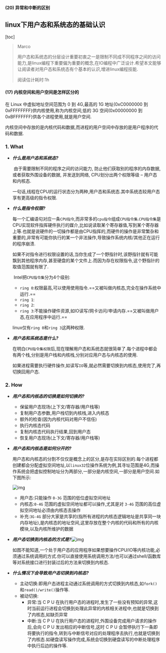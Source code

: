 #### (20) 异常和中断的区别

## linux下用户态和系统态的基础认识

[toc]

> Marco
>
> 用户态和系统态的分层设计重要初衷之一是限制不同成不同程序之间的访问能力,是linux编程下重要偏为重要的概念,在IO编程中广泛设计.希望本文能够让阅读者对用户态和系统态有个基本的认识,增进linux编程技能.
>
> 阅读估计耗时:1h


#### (17) 内核空间和用户空间是怎样区分的

在 Linux 中虚拟地址空间范围为 0 到 4G,最高的 1G 地址(0xC0000000 到 0xFFFFFFFF)供内核使用,称为内核空间,低的 3G 空间(0x00000000 到 0xBFFFFFFF)供各个进程使用,就是用户空间.

内核空间中存放的是内核代码和数据,而进程的用户空间中存放的是用户程序的代码和数据.

### 1. What

- ***什么是用户态和系统态?***

  ​	由于需要限制不同的程序之间的访问能力, 防止他们获取别的程序的内存数据, 或者获取外围设备的数据, 并发送到网络, CPU划分出两个权限等级 – 用户态和内核态.

  ​	一句话,线程在CPU的运行状态分为两种,用户态和系统态.其中系统态较用户态享有更高级的指令权限.

- ***什么是指令权限?***

  ​	每一个汇编语句对应一条`CPU指令`,而非常多的`cpu指令`组成`CPU指令集`.`CPU指令集`是CPU实现软件指挥硬件执行的媒介,比如说读取某个寄存器值,写到某个寄存器上等.也就是说硬件的一切操作都是由CPU指挥的,而硬件的操作是非常繁杂和重要的,非常有可能你执行的某一个非法操作,导致操作系统内核/其他正在运行的程序崩溃.

  ​	如果不对指令进行权限设置的话,当你生成了一个野指针时,该野指针就有可能飘到其他程序内存,甚至硬盘的某个文件上.而因为存在权限指令,这个野指针的取值范围就有限了.

  ​	Intel把`CPU指令集`分为4个级别:

  - `ring 0`:权限最高,可以使用使用指令.==又被叫做内核态,完全在操作系统中运行.==
  - `ring 1`:
  - `ring 2`:
  - `ring 3`:不能操作硬件资源,如IO读写/网卡访问/申请内存.==又被叫做用户态,在应用程序中运行.==

  ​	 linux仅有`ring 0`和`ring 3`这两种权限.

- ***用户态和系统态是什么?***

  ​	在明白`CPU指令集权限`后,现在理解用户态和系统态就很简单了.每个进程中都会有两个栈,分别是用户栈和内核栈,分别对应用户态与内核态的使用.

  ​	如果进程需要执行硬件操作,如读写`IO`等,就必然需要切换到内核态,使用完了,再切换回用户态.



### 2. How

- ***用户态和内核态的切换是如何切换的?***

  - 保留用户态现场(上下文/寄存器/用户栈等)
  - 复制用户态参数,用户栈切到内核栈,进入内核态
  - 额外的检查(因为内核代码对用户不信任)
  - 执行内核态代码
  - 复制内核态代码执行结果,回到用户态
  - 恢复用户态现场(上下文/寄存器/用户栈等)

- ***用户态和内核态是如何分开的?***

  ​	用户态和内核态的分割不仅仅是概念上的区分,是存在实际区别的.每个进程都创建都会分配虚拟空间地址,以`linux32`位操作系统为例,其寻址范围是4G,而操作系统会把虚拟控制地址分为两部分,一部分是内核空间,一部分是用户空间.如下图所示:

  ![img](https://s2.loli.net/2022/02/16/FPTwMRZJhEOGHI4.png)

  - 用户态:只能操作 `0-3G` 范围的低位虚拟空间地址
  - 内核态:`0-4G` 范围的虚拟空间地址都可以操作,尤其是对 `3-4G` 范围的高位虚拟空间地址必须由内核态去操作
  - 补充:`3G-4G` 部分大家是共享的(指所有进程的内核态逻辑地址是共享同一块内存地址),是内核态的地址空间,这里存放在整个内核的代码和所有的内核模块,以及内核所维护的数据

- ***用户态切换到内核态的方式是?***![img](https://s2.loli.net/2022/02/16/3XZMWyeQdnS7PKV.png)

  ​	如图不能知道,一个处于用户态的应用程序如果想要操作CPU/IO等内核功能,必须通过系统调用的方式.你可以直接使用系统调用方法/也可以通过shell/函数库等对系统接口进行封装过后的方法来切换到内核态.

- ***什么情况下会导致用户态切换到内核态?***

  - 主动切换:即用户态进程主动通过系统调用的方式切换到内核态,如`fork()`和`read()/write()`操作等.
  - 被动切换:
    - 异常:当 C P U 在执行用户态的进程时,发生了一些没有预知的异常,这时当前运行进程会切换到处理此异常的内核相关进程中,也就是切换到了内核态,如缺页异常
    - 中断:当 C P U 在执行用户态的进程时,外围设备完成用户请求的操作后,会向 C P U 发出相应的中断信号,这时 C P U 会暂停执行下一条即将要执行的指令,转到与中断信号对应的处理程序去执行,也就是切换到了内核态.如硬盘读写操作完成,系统会切换到硬盘读写的中断处理程序中执行后边的操作等.



​	

​	